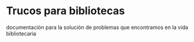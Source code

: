 # Trucos para bibliotecas
documentación para la solución de problemas que encontramos en la vida bibliotecaria
